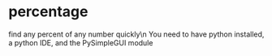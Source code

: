 # percentage
find any percent of any number quickly\n
You need to have python installed, a python IDE, and the PySimpleGUI module
